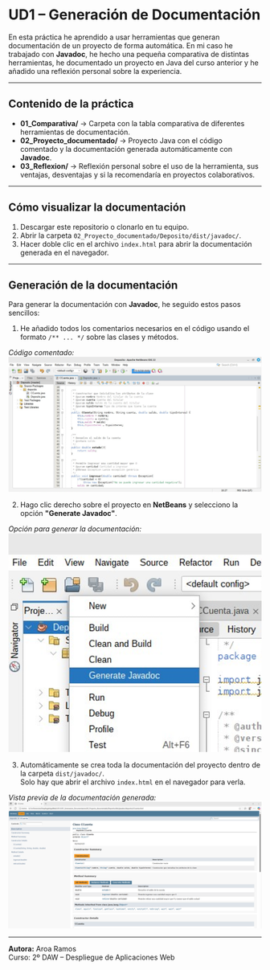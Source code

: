 # UD1 – Generación de Documentación

En esta práctica he aprendido a usar herramientas que generan documentación de un proyecto de forma automática. 
En mi caso he trabajado con **Javadoc**, he hecho una pequeña comparativa de distintas herramientas, he documentado 
un proyecto en Java del curso anterior y he añadido una reflexión personal sobre la experiencia.

---

## Contenido de la práctica

- **01_Comparativa/** → Carpeta con la tabla comparativa de diferentes herramientas de documentación.  
- **02_Proyecto_documentado/** → Proyecto Java con el código comentado y la documentación generada automáticamente con **Javadoc**.  
- **03_Reflexion/** → Reflexión personal sobre el uso de la herramienta, sus ventajas, desventajas y si la recomendaría en proyectos colaborativos.

---

## Cómo visualizar la documentación

1. Descargar este repositorio o clonarlo en tu equipo.  
2. Abrir la carpeta `02_Proyecto_documentado/Deposito/dist/javadoc/`.  
3. Hacer doble clic en el archivo `index.html` para abrir la documentación generada en el navegador.

---

## Generación de la documentación

Para generar la documentación con **Javadoc**, he seguido estos pasos sencillos:

1. He añadido todos los comentarios necesarios en el código usando el formato `/** ... */` sobre las clases y métodos.

*Código comentado:*  
![Código comentado](./02_Proyecto_documentado/Capturas/codigo-comentado.png)

2. Hago clic derecho sobre el proyecto en **NetBeans** y selecciono la opción **"Generate Javadoc"**.

*Opción para generar la documentación:*  
![Generate Javadoc](./02_Proyecto_documentado/Capturas/generar-javadoc.png)

3. Automáticamente se crea toda la documentación del proyecto dentro de la carpeta `dist/javadoc/`.  
   Solo hay que abrir el archivo `index.html` en el navegador para verla.

*Vista previa de la documentación generada:*  
![Vista previa](./02_Proyecto_documentado/Capturas/vista-previa.png)

---

**Autora:** Aroa Ramos  
Curso: 2º DAW – Despliegue de Aplicaciones Web
